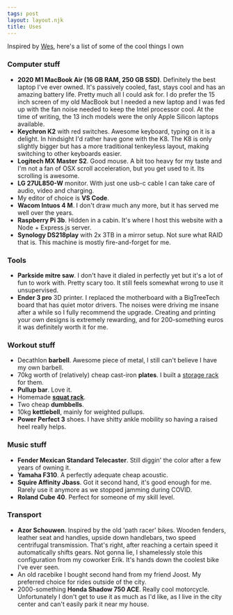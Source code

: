 ```yaml
---
tags: post
layout: layout.njk
title: Uses
---
```


Inspired by [Wes](https://wesbos.com/uses), here's a list of some of the cool things I own

### Computer stuff 

- **2020 M1 MacBook Air (16 GB RAM, 250 GB SSD)**. Definitely the best laptop I've ever owned. It's passively cooled, fast, stays cool and has an amazing battery life. Pretty much all I could ask for. I do prefer the 15 inch screen of my old MacBook but I needed a new laptop and I was fed up with the fan noise needed to keep the Intel processor cool. At the time of writing, the 13 inch models were the only Apple Silicon laptops available.
- **Keychron K2** with red switches. Awesome keyboard, typing on it is a delight. In hindsight I'd rather have gone with the K8. The K8 is only slightly bigger but has a more traditional tenkeyless layout, making switching to other keyboards easier.
- **Logitech MX Master S2**. Good mouse. A bit too heavy for my taste and I'm not a fan of OSX scroll acceleration, but you get used to it. Its scrolling is awesome.
- **LG 27UL850-W** monitor. With just one usb-c cable I can take care of audio, video and charging. 
- My editor of choice is **VS Code**. 
- **Wacom Intuos 4 M**. I don't draw much any more, but it has served me well over the years.
- **Raspberry Pi 3b**. Hidden in a cabin. It's where I host this website with a Node + Express.js server.
- **Synology DS218play** with 2x 3TB in a mirror setup. Not sure what RAID that is. This machine is mostly fire-and-forget for me.

### Tools

- **Parkside mitre saw**. I don't have it dialed in perfectly yet but it's a lot of fun to work with. Pretty scary too. It still feels somewhat wrong to use it unsupervised.
- **Ender 3 pro** 3D printer. I replaced the motherboard with a BigTreeTech board that has quiet motor drivers. The noises were driving me insane after a while so I fully recommend the upgrade. Creating and printing your own designs is extremely rewarding, and for 200-something euros it was definitely worth it for me. 

### Workout stuff

- Decathlon **barbell**. Awesome piece of metal, I still can't believe I have my own barbell.
- 70kg worth of (relatively) cheap cast-iron **plates**. I built a [storage rack]() for them.
- **Pullup bar**. Love it.
- Homemade **[squat rack]()**.
- Two cheap **dumbbells**.
- 10kg **kettlebell**, mainly for weighted pullups.
- **Power Perfect 3** shoes. I have shitty ankle mobility so having a raised heel really helps.

### Music stuff

- **Fender Mexican Standard Telecaster**. Still diggin' the color after a few years of owning it.
- **Yamaha F310**. A perfectly adequate cheap acoustic.
- **Squire Affinity Jbass**. Got it second hand, it's good enough for me. Rarely use it anymore as we stopped jamming during COVID.
- **Roland Cube 40**. Perfect for someone of my skill level.

### Transport

- **Azor Schouwen**. Inspired by the old 'path racer' bikes. Wooden fenders, leather seat and handles, upside down handlebars, two speed centrifugal transmission. That's right, after reaching a certain speed it automatically shifts gears. Not gonna lie, I shamelessly stole this configuration from my coworker Erik. It's hands down the coolest bike I've ever seen. 
- An old racebike I bought second hand from my friend Joost. My preferred choice for rides outside of the city.
- 2000-something **Honda Shadow 750 ACE**. Really cool motorcycle. Unfortunately I don't get to use it as much as I'd like, as I live in the city center and can't easily park it near my house.
